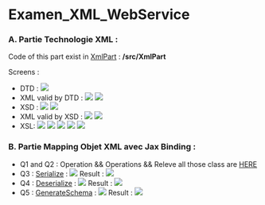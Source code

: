 # Examen_XML_WebService

<div>
<h3>A. Partie Technologie XML :</h3>
<p>Code of this part exist in <a href="https://github.com/Moroccan-Ghost/Examen_XML_WebService/tree/master/src/XmlPart">XmlPart</a> : <b>/src/XmlPart</b></p>
Screens : 
<ul>
    <li>
        DTD : 
        <img src="src/screens/xml/dtd.PNG">
    </li>
    <li>
        XML valid by DTD : 
        <img src="src/screens/xml/xml_dtd.PNG">
        <img src="src/screens/xml/xml_dtd_web.PNG">
    </li>
    <li>
        XSD :
        <img src="src/screens/xml/xsd1.PNG">
        <img src="src/screens/xml/xsd2.PNG">
    </li>
    <li>
        XML valid by XSD : 
        <img src="src/screens/xml/xml_xsd.PNG">
        <img src="src/screens/xml/xml_xsd_web.PNG">
    </li>
    <li>
        XSL:
        <img src="src/screens/xml/xsl1.PNG">
        <img src="src/screens/xml/xsl2.PNG">
        <img src="src/screens/xml/xsl3.PNG">
        <img src="src/screens/xml/xsl4.PNG">
        <img src="src/screens/xml/xsl_web.PNG">
    </li>
</ul>
</div>
<div>
<h3>B. Partie Mapping Objet XML avec Jax Binding :</h3>
<ul>
    <li>
       Q1 and Q2 : Operation && Operations && Releve all those class are <a href="src/main/mappingObject/operationServices">HERE</a>
    </li>
    <li>
        Q3 : <a href="src/main/mappingObject/Serialize.java">Serialize</a> :
        <img src="src/screens/Part2/Serialize.PNG">
        Result : 
        <img src="src/screens/Part2/Serialize_o.PNG">
    </li>
    <li>
        Q4 : <a href="src/main/mappingObject/deserialize.java">Deserialize</a> :
        <img src="src/screens/Part2/deserialize.PNG">
        Result : 
        <img src="src/screens/Part2/deserialize_o.PNG">
    </li>
    <li>
        Q5 : <a href="src/main/mappingObject/generateSchema.java">GenerateSchema</a> :
        <img src="src/screens/Part2/generateSchema.PNG">
        Result : 
        <img src="src/screens/Part2/generateSchema_o.PNG">
    </li>
</ul>
</div>
